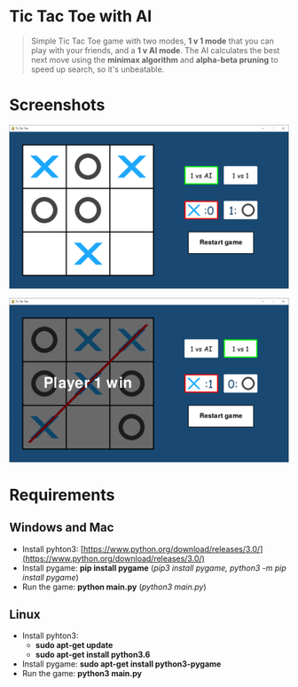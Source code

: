 # Tic Tac Toe with AI
> Simple Tic Tac Toe game with two modes, **1 v 1 mode** that you can play with your friends, and a **1 v AI mode**. The AI calculates the best next move using the **minimax algorithm** and **alpha-beta pruning** to speed up search, so it's unbeatable.

# Screenshots
![game.png](screenshots/game.png)

![win.png](screenshots/win.png)

# Requirements
## Windows and Mac
- Install pyhton3: [https://www.python.org/download/releases/3.0/](https://www.python.org/download/releases/3.0/)
- Install pygame: **pip install pygame** (*pip3 install pygame, python3 -m pip install pygame*)
- Run the game: **python main.py** (*python3 main.py*)

## Linux
- Install pyhton3:
  - **sudo apt-get update**
  - **sudo apt-get install python3.6**
- Install pygame: **sudo apt-get install python3-pygame**
- Run the game: **python3 main.py**
